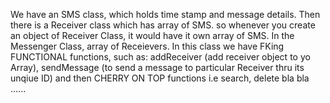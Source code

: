 We have an SMS class, which holds time stamp and message details. Then there is a Receiver class which has array of SMS. so whenever you create an object of Receiver Class, it would have it own array of SMS. 
In the Messenger Class, array of Receievers. In this class we have FKing FUNCTIONAL functions, such as: addReceiver (add receiver object to yo Array), sendMessage (to send a message to particular Receiver thru its 
unqiue ID) and then CHERRY ON TOP functions i.e search, delete bla bla ......
